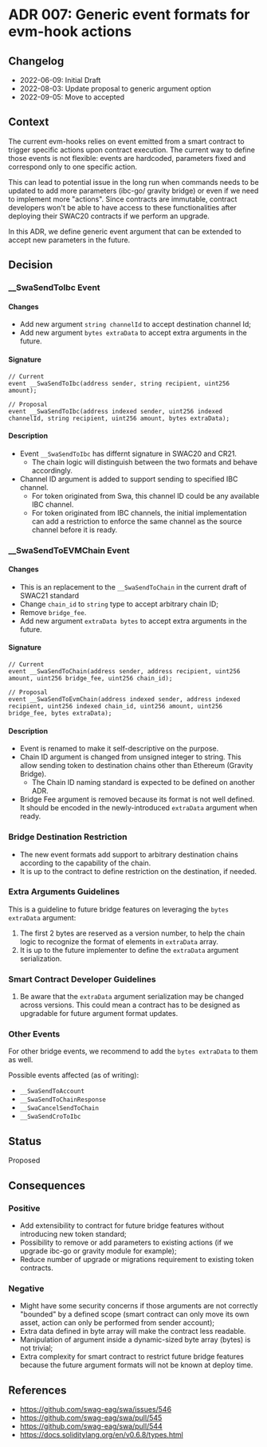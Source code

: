 # ADR 007: Generic event formats for evm-hook actions

## Changelog

* 2022-06-09: Initial Draft
* 2022-08-03: Update proposal to generic argument option
* 2022-09-05: Move to accepted


## Context

The current evm-hooks relies on event emitted from a smart contract to trigger specific actions upon contract execution.
The current way to define those events is not flexible: events are hardcoded, parameters fixed and correspond only to one specific action.

This can lead to potential issue in the long run when commands needs to be updated to add more parameters (ibc-go/ gravity bridge) or even if we need to implement more "actions". Since contracts are immutable, contract developers won't be able to have access to these functionalities after deploying their SWAC20 contracts if we perform an upgrade.

In this ADR, we define generic event argument that can be extended to accept new parameters in the future. 

## Decision

### __SwaSendToIbc Event

#### Changes

- Add new argument `string channelId` to accept destination channel Id;
- Add new argument `bytes extraData` to accept extra arguments in the future.

#### Signature

```solidity
// Current
event __SwaSendToIbc(address sender, string recipient, uint256 amount);

// Proposal
event __SwaSendToIbc(address indexed sender, uint256 indexed channelId, string recipient, uint256 amount, bytes extraData);
```

#### Description

- Event `__SwaSendToIbc` has differnt signature in SWAC20 and CR21.
  - The chain logic will distinguish between the two formats and behave accordingly.
- Channel ID argument is added to support sending to specified IBC channel.
  - For token originated from Swa, this channel ID could be any available IBC channel.
  - For token originated from IBC channels, the initial implementation can add a restriction to enforce the same channel as the source channel before it is ready.

### __SwaSendToEVMChain Event

#### Changes

- This is an replacement to the `__SwaSendToChain` in the current draft of SWAC21 standard
- Change `chain_id` to `string` type to accept arbitrary chain ID;
- Remove `bridge_fee`.
- Add new argument `extraData bytes` to accept extra arguments in the future.

#### Signature

```solidity
// Current
event __SwaSendToChain(address sender, address recipient, uint256 amount, uint256 bridge_fee, uint256 chain_id);

// Proposal
event __SwaSendToEvmChain(address indexed sender, address indexed recipient, uint256 indexed chain_id, uint256 amount, uint256 bridge_fee, bytes extraData);
```

#### Description

- Event is renamed to make it self-descriptive on the purpose.
- Chain ID argument is changed from unsigned integer to string. This allow sending token to destination chains other than Ethereum (Gravity Bridge).
  - The Chain ID naming standard is expected to be defined on another ADR.
- Bridge Fee argument is removed because its format is not well defined. It should be encoded in the newly-introduced `extraData` argument when ready.

### Bridge Destination Restriction

- The new event formats add support to arbitrary destination chains according to the capability of the chain.
- It is up to the contract to define restriction on the destination, if needed.

### Extra Arguments Guidelines

This is a guideline to future bridge features on leveraging the `bytes extraData` argument:

1. The first 2 bytes are reserved as a version number, to help the chain logic to recognize the format of elements in `extraData` array.
2. It is up to the future implementer to define the `extraData` argument serialization.

### Smart Contract Developer Guidelines

1. Be aware that the `extraData` argument serialization may be changed across versions. This could mean a contract has to be designed as upgradable for future argument format updates.

### Other Events

For other bridge events, we recommend to add the `bytes extraData` to them as well.

Possible events affected (as of writing):
- `__SwaSendToAccount`
- `__SwaSendToChainResponse`
- `__SwaCancelSendToChain`
- `__SwaSendCroToIbc`
 
## Status

Proposed

## Consequences

### Positive

- Add extensibility to contract for future bridge features without introducing new token standard;
- Possibility to remove or add parameters to existing actions (if we upgrade ibc-go or gravity module for example);
- Reduce number of upgrade or migrations requirement to existing token contracts.

### Negative

- Might have some security concerns if those arguments are not correctly "bounded" by a defined scope (smart contract can only move its own asset, action can only be performed from sender account);
- Extra data defined in byte array will make the contract less readable.
- Manipulation of argument inside a dynamic-sized byte array (bytes) is not trivial;
- Extra complexity for smart contract to restrict future bridge features because the future argument formats will not be known at deploy time.

## References

* https://github.com/swag-eag/swa/issues/546
* https://github.com/swag-eag/swa/pull/545
* https://github.com/swag-eag/swa/pull/544
* https://docs.soliditylang.org/en/v0.6.8/types.html